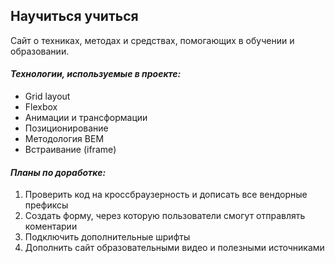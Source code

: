 ## Научиться учиться

Сайт о техниках, методах и средствах, помогающих в обучении и образовании.

#### _Технологии, используемые в проекте:_

*   Grid layout
*   Flexbox
*   Анимации и трансформации
*   Позиционирование
*   Методология BEM
*   Встраивание (iframe)

#### _Планы по доработке:_

1.  Проверить код на кроссбраузерность и дописать все вендорные префиксы
2.  Создать форму, через которую пользователи смогут отправлять коментарии
3.  Подключить дополнительные шрифты
4.  Дополнить сайт образовательными видео и полезными источниками
